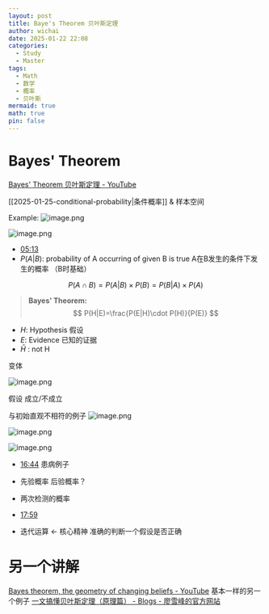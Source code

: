 ```yaml
---
layout: post
title: Baye's Theorem 贝叶斯定理
author: wichai
date: 2025-01-22 22:08
categories:
  - Study
  - Master
tags:
  - Math
  - 数学
  - 概率
  - 贝叶斯
mermaid: true
math: true
pin: false
---
```


# Bayes' Theorem

[Bayes' Theorem 贝叶斯定理 - YouTube](https://www.youtube.com/watch?v=Pu675cHJ7bg)

[[2025-01-25-conditional-probability|条件概率]] & 样本空间 

Example:
![image.png](https://wichaiblog-1316355194.cos.ap-hongkong.myqcloud.com/20250122222551.png)

![image.png](https://wichaiblog-1316355194.cos.ap-hongkong.myqcloud.com/20250122222701.png)

- [05:13](https://www.youtube.com/watch?v=Pu675cHJ7bg&t=313#t=05:13.29) 
- $P(A|B)$: probability of A occurring of given B is true A在B发生的条件下发生的概率  （B时基础）

$$
P(A\cap B) = P(A|B)\times P(B) = P(B|A)\times P(A)
$$

> **Bayes' Theorem:** $$ P(H|E)=\frac{P(E|H)\cdot P(H)}{P(E)} $$

- $H$: Hypothesis 假设
- $E$: Evidence 已知的证据
- $\bar H$ : not H

变体

![image.png](https://wichaiblog-1316355194.cos.ap-hongkong.myqcloud.com/20250122224147.png)

假设 成立/不成立

与初始直观不相符的例子
![image.png](https://wichaiblog-1316355194.cos.ap-hongkong.myqcloud.com/20250122224356.png)

![image.png](https://wichaiblog-1316355194.cos.ap-hongkong.myqcloud.com/20250122224533.png)

![image.png](https://wichaiblog-1316355194.cos.ap-hongkong.myqcloud.com/20250122224724.png)

- [16:44](https://www.youtube.com/watch?v=Pu675cHJ7bg&t=1005#t=16:44.83) 患病例子
- 先验概率 后验概率？
- 两次检测的概率 
- [17:59](https://www.youtube.com/watch?v=Pu675cHJ7bg&t=1079#t=17:59.31)  

- 迭代运算 <- 核心精神 准确的判断一个假设是否正确

# 另一个讲解

[Bayes theorem, the geometry of changing beliefs - YouTube](https://www.youtube.com/watch?v=HZGCoVF3YvM)
基本一样的另一个例子 [一文搞懂贝叶斯定理（原理篇） - Blogs - 廖雪峰的官方网站](https://liaoxuefeng.com/blogs/all/2023-08-27-bayes-explain/index.html)
